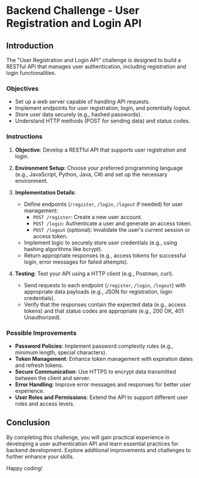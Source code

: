 # Backend Challenge - User Registration and Login API

## Introduction

The "User Registration and Login API" challenge is designed to build a RESTful API that manages user authentication, including registration and login functionalities.

### Objectives

- Set up a web server capable of handling API requests.
- Implement endpoints for user registration, login, and potentially logout.
- Store user data securely (e.g., hashed passwords).
- Understand HTTP methods (POST for sending data) and status codes.

### Instructions

1. **Objective**: Develop a RESTful API that supports user registration and login.

2. **Environment Setup**: Choose your preferred programming language (e.g., JavaScript, Python, Java, C#) and set up the necessary environment.

3. **Implementation Details**: 
   - Define endpoints (`/register`, `/login`, `/logout` if needed) for user management:
     - `POST /register`: Create a new user account.
     - `POST /login`: Authenticate a user and generate an access token.
     - `POST /logout` (optional): Invalidate the user's current session or access token.
   - Implement logic to securely store user credentials (e.g., using hashing algorithms like bcrypt).
   - Return appropriate responses (e.g., access tokens for successful login, error messages for failed attempts).

4. **Testing**: Test your API using a HTTP client (e.g., Postman, curl).
   - Send requests to each endpoint (`/register`, `/login`, `/logout`) with appropriate data payloads (e.g., JSON for registration, login credentials).
   - Verify that the responses contain the expected data (e.g., access tokens) and that status codes are appropriate (e.g., 200 OK, 401 Unauthorized).

### Possible Improvements

- **Password Policies**: Implement password complexity rules (e.g., minimum length, special characters).
- **Token Management**: Enhance token management with expiration dates and refresh tokens.
- **Secure Communication**: Use HTTPS to encrypt data transmitted between the client and server.
- **Error Handling**: Improve error messages and responses for better user experience.
- **User Roles and Permissions**: Extend the API to support different user roles and access levels.

## Conclusion

By completing this challenge, you will gain practical experience in developing a user authentication API and learn essential practices for backend development. Explore additional improvements and challenges to further enhance your skills.

Happy coding!
